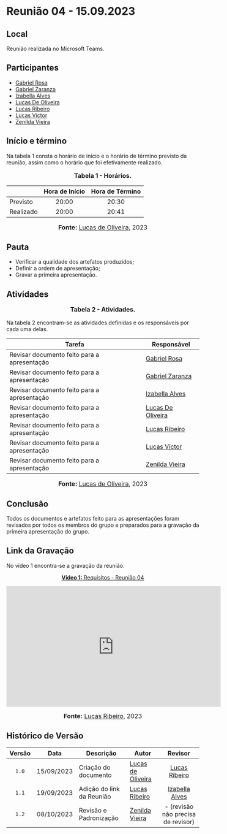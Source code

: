 # Reunião 04 - 15.09.2023

## Local

Reunião realizada no Microsoft Teams.

## Participantes

* [Gabriel Rosa](https://github.com/gabrielrosa09)
* [Gabriel Zaranza](https://github.com/GZaranza)
* [Izabella Alves](https://github.com/izabellaalves)
* [Lucas De Oliveira](https://github.com/LucasOliveiraDiasMarquesFerreira)
* [Lucas Ribeiro](https://github.com/lucassouzs)
* [Lucas Víctor](https://github.com/Lucas13032003)
* [Zenilda Vieira](https://github.com/zenildavieira)
  
## Início e término

Na tabela 1 consta o horário de início e o horário de término previsto da reunião, assim como o horário que foi efetivamente realizado.

<div align="center">
<font size="3"><p style="text-align: center"><b>Tabela 1 - Horários.</b></p></font>
</div>

|           | Hora de Início | Hora de Término |
| --------- | :------------: | :-------------: |
| Previsto  |     20:00      |      20:30      |
| Realizado |     20:00      |      20:41      |

<div align="center">
<font size="3"><p style="text-align: center"><b>Fonte:</b> <a href="https://github.com/LucasOliveiraDiasMarquesFerreira">Lucas de Oliveira</a>, 2023</p></font>
</div>


## Pauta

* Verificar a qualidade dos artefatos produzidos;
* Definir a ordem de apresentação;
* Gravar a primeira apresentação.

## Atividades

<div align="center">
<font size="3"><p style="text-align: center"><b>Tabela 2 - Atividades.</b></p></font>
</div>

Na tabela 2 encontram-se as atividades definidas e os responsáveis por cada uma delas.

| Tarefa                                      | Responsável                                                              |
| ------------------------------------------- | ------------------------------------------------------------------------ |
| Revisar documento feito para a apresentação | [Gabriel Rosa](https://github.com/gabrielrosa09)                         |
| Revisar documento feito para a apresentação | [Gabriel Zaranza](https://github.com/GZaranza)                           |
| Revisar documento feito para a apresentação | [Izabella Alves](https://github.com/izabellaalves)                       |
| Revisar documento feito para a apresentação | [Lucas De Oliveira](https://github.com/LucasOliveiraDiasMarquesFerreira) |
| Revisar documento feito para a apresentação | [Lucas Ribeiro](https://github.com/lucassouzs)                           |
| Revisar documento feito para a apresentação | [Lucas Víctor](https://github.com/Lucas13032003)                         |
| Revisar documento feito para a apresentação | [Zenilda Vieira](https://github.com/zenildavieira)                       |

<div align="center">
<font size="3"><p style="text-align: center"><b>Fonte:</b> <a href="https://github.com/LucasOliveiraDiasMarquesFerreira">Lucas de Oliveira</a>, 2023</p></font>
</div>

## Conclusão

Todos os documentos e artefatos feito para as apresentações foram revisados por todos os membros do grupo e preparados para a gravação da primeira apresentação do grupo.

## Link da Gravação

No vídeo 1 encontra-se a gravação da reunião.

<div align="center">
<p style="text-align: center"><a href="https://youtu.be/ZkA1xQYww2M" target="blanket"><b>Vídeo 1:</b> Requisitos - Reunião 04</a></p>

<iframe width="560" height="315" src="https://www.youtube.com/embed/ZkA1xQYww2M" title="Apresentação 1" frameborder="0" allow="accelerometer; autoplay; clipboard-write; encrypted-media; gyroscope; picture-in-picture; web-share" allowfullscreen></iframe>

<font size="3"><p style="text-align: center"><b>Fonte:</b> <a href="https://github.com/lucassouzs">Lucas Ribeiro</a>, 2023</p></font>
</div >

## Histórico de Versão

| Versão | Data       | Descrição                 | Autor                                                                    |                      Revisor                       |
| :----: | ---------- | ------------------------- | ------------------------------------------------------------------------ | :------------------------------------------------: |
| `1.0`  | 15/09/2023 | Criação do documento      | [Lucas de Oliveira](https://github.com/LucasOliveiraDiasMarquesFerreira) |   [Lucas Ribeiro](https://github.com/lucassouzs)   |
| `1.1`  | 19/09/2023 | Adição do link da Reunião | [Lucas Ribeiro](https://github.com/lucassouzs)                           | [Izabella Alves](https://github.com/izabellaalves) |
| `1.2`  | 08/10/2023 | Revisão e Padronização    | [Zenilda Vieira](https://github.com/zenildavieira)                       |- (revisão não precisa de revisor)|
